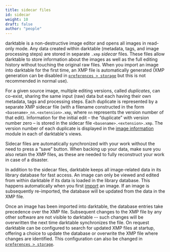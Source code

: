 ```yaml
---
title: sidecar files
id: sidecar
weight: 10
draft: false
author: "people"
---
```


darktable is a non-destructive image editor and opens all images in read-only mode. Any data created within darktable (metadata, tags, and image processing steps) are stored in separate `.xmp` _sidecar_ files. These files allow darktable to store information about the images as well as the full editing history without touching the original raw files. When you import an image into darktable for the first time, an XMP file is automatically generated (XMP generation can be disabled in [`preferences > storage`](../../preferences-settings/storage.md) but this is not recommended in normal use).

For a given source image, multiple editing versions, called _duplicates_, can co-exist, sharing the same input (raw) data but each having their own metadata, tags and processing steps. Each duplicate is represented by a separate XMP sidecar file (with a filename constructed in the form `<basename>_nn.<extension>.xmp`, where `nn` represents the version number of that edit). Information for the initial edit – the “duplicate” with version number zero  – is stored in the sidecar file `<basename>.<extension>.xmp`. The version number of each duplicate is displayed in the [image information](../../module-reference/utility-modules/shared/image-information.md) module in each of darktable's views.

Sidecar files are automatically synchronized with your work without the need to press a “save” button. When backing up your data, make sure you also retain the XMP files, as these are needed to fully reconstruct your work in case of a disaster.

In addition to the sidecar files, darktable keeps all image-related data in its library database for fast access. An image can only be viewed and edited from within darktable if its data is loaded in the library database. This happens automatically when you first [import](../../module-reference/utility-modules/lighttable/import.md) an image. If an image is subsequently re-imported, the database will be updated from the data in the XMP file.

Once an image has been imported into darktable, the database entries take precedence over the XMP file. Subsequent changes to the XMP file by any other software are not visible to darktable -- such changes will be overwritten the next time darktable synchronizes the file. On request darktable can be configured to search for updated XMP files at startup, offering a choice to update the database or overwrite the XMP file where changes are identified. This configuration can also be changed in [`preferences > storage`](../../preferences-settings/storage.md).
